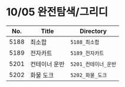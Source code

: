 # 10/05 완전탐색/그리디



| No.  | Title         | Directory            |
| ---- | ------------- | -------------------- |
| 5188 | 최소합        | `5188_최소합`        |
| 5189 | 전자카트      | `5189_전자카트`      |
| 5201 | 컨테이너 운반 | `5201_컨테이너_운반` |
| 5202 | 화물 도크     | `5202_화물_도크`     |

